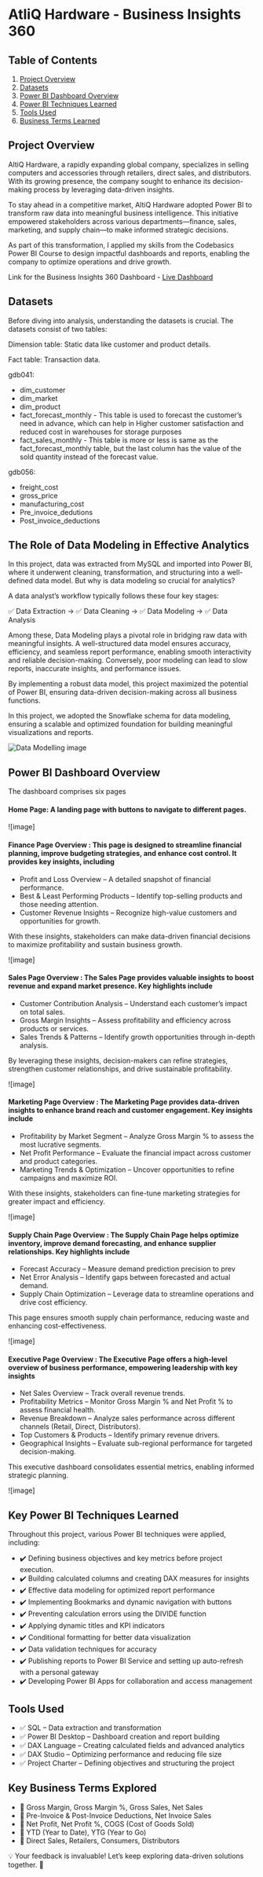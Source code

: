 # AtliQ Hardware - Business Insights 360


## Table of Contents

1. [Project Overview](#project-overview)
2. [Datasets](#datasets)
3. [Power BI Dashboard Overview](#power-bi-dashboard-overview)
4. [Power BI Techniques Learned](#power-bi-techniques-learned)
5. [Tools Used](#tools-used)
6. [Business Terms Learned](#business-terms-learned)

## Project Overview

AltiQ Hardware, a rapidly expanding global company, specializes in selling computers and accessories through retailers, direct sales, and distributors. With its growing presence, the company sought to enhance its decision-making process by leveraging data-driven insights.

To stay ahead in a competitive market, AltiQ Hardware adopted Power BI to transform raw data into meaningful business intelligence. This initiative empowered stakeholders across various departments—finance, sales, marketing, and supply chain—to make informed strategic decisions.

As part of this transformation, I applied my skills from the Codebasics Power BI Course to design impactful dashboards and reports, enabling the company to optimize operations and drive growth.

Link for the Business Insights 360 Dashboard - [Live Dashboard](https://app.powerbi.com/view?r=eyJrIjoiZGJiNDcxNWYtYjE2MC00ZTE0LWI1YWUtNDgzMGY2ZDFiZGIxIiwidCI6ImRmODY3OWNkLWE4MGUtNDVkOC05OWFjLWM4M2VkN2ZmOTVhMCJ9)

## Datasets

Before diving into analysis, understanding the datasets is crucial. The datasets consist of two tables:

Dimension table: Static data like customer and product details.

Fact table: Transaction data.

gdb041:


- dim_customer
- dim_market
- dim_product
- fact_forecast_monthly - This table is used to forecast the customer’s need in advance, which can help in Higher customer satisfaction and reduced cost in warehouses for storage purposes
- fact_sales_monthly - This table is more or less is same as the fact_forecast_monthly table, but the last column has the value of the sold quantity instead of the forecast value.

gdb056:

- freight_cost
- gross_price
- manufacturing_cost
- Pre_invoice_dedutions
- Post_invoice_deductions


## The Role of Data Modeling in Effective Analytics
In this project, data was extracted from MySQL and imported into Power BI, where it underwent cleaning, transformation, and structuring into a well-defined data model. But why is data modeling so crucial for analytics?

A data analyst’s workflow typically follows these four key stages:

✅ Data Extraction → ✅ Data Cleaning → ✅ Data Modeling → ✅ Data Analysis

Among these, Data Modeling plays a pivotal role in bridging raw data with meaningful insights. A well-structured data model ensures accuracy, efficiency, and seamless report performance, enabling smooth interactivity and reliable decision-making. Conversely, poor modeling can lead to slow reports, inaccurate insights, and performance issues.

By implementing a robust data model, this project maximized the potential of Power BI, ensuring data-driven decision-making across all business functions.

In this project, we adopted the Snowflake schema for data modeling, ensuring a scalable and optimized foundation for building meaningful visualizations and reports.

![Data Modelling image](https://github.com/AlekhyaVankayala09/Business-Insights-360/blob/ef8a757b51b24c2bde52040fc0dbbc63049fcef6/Data%20Modelling%20image.jpg)

## Power BI Dashboard Overview

The dashboard comprises six pages

#### Home Page: A landing page with buttons to navigate to different pages.

![image]

#### Finance Page Overview : This page is designed to streamline financial planning, improve budgeting strategies, and enhance cost control. It provides key insights, including

- Profit and Loss Overview – A detailed snapshot of financial performance.
- Best & Least Performing Products – Identify top-selling products and those needing attention.
- Customer Revenue Insights – Recognize high-value customers and opportunities for growth.

With these insights, stakeholders can make data-driven financial decisions to maximize profitability and sustain business growth.

![image]

#### Sales Page Overview : The Sales Page provides valuable insights to boost revenue and expand market presence. Key highlights include

- Customer Contribution Analysis – Understand each customer’s impact on total sales.
- Gross Margin Insights – Assess profitability and efficiency across products or services.
- Sales Trends & Patterns – Identify growth opportunities through in-depth analysis.

By leveraging these insights, decision-makers can refine strategies, strengthen customer relationships, and drive sustainable profitability.

![image]

#### Marketing Page Overview : The Marketing Page provides data-driven insights to enhance brand reach and customer engagement. Key insights include

- Profitability by Market Segment – Analyze Gross Margin % to assess the most lucrative segments.
- Net Profit Performance – Evaluate the financial impact across customer and product categories.
- Marketing Trends & Optimization – Uncover opportunities to refine campaigns and maximize ROI.
  
With these insights, stakeholders can fine-tune marketing strategies for greater impact and efficiency.

![image]

#### Supply Chain Page Overview : The Supply Chain Page helps optimize inventory, improve demand forecasting, and enhance supplier relationships. Key highlights include

- Forecast Accuracy – Measure demand prediction precision to prev
- Net Error Analysis – Identify gaps between forecasted and actual demand.
- Supply Chain Optimization – Leverage data to streamline operations and drive cost efficiency.

This page ensures smooth supply chain performance, reducing waste and enhancing cost-effectiveness.

![image]

#### Executive Page Overview : The Executive Page offers a high-level overview of business performance, empowering leadership with key insights

- Net Sales Overview – Track overall revenue trends.
- Profitability Metrics – Monitor Gross Margin % and Net Profit % to assess financial health.
- Revenue Breakdown – Analyze sales performance across different channels (Retail, Direct, Distributors).
- Top Customers & Products – Identify primary revenue drivers.
- Geographical Insights – Evaluate sub-regional performance for targeted decision-making.

This executive dashboard consolidates essential metrics, enabling informed strategic planning.

![image]


## Key Power BI Techniques Learned
Throughout this project, various Power BI techniques were applied, including:

- ✔️ Defining business objectives and key metrics before project execution.
- ✔️ Building calculated columns and creating DAX measures for insights
- ✔️ Effective data modeling for optimized report performance
- ✔️ Implementing Bookmarks and dynamic navigation with buttons
- ✔️ Preventing calculation errors using the DIVIDE function
- ✔️ Applying dynamic titles and KPI indicators
- ✔️ Conditional formatting for better data visualization
- ✔️ Data validation techniques for accuracy
- ✔️ Publishing reports to Power BI Service and setting up auto-refresh with a personal gateway
- ✔️ Developing Power BI Apps for collaboration and access management

## Tools Used
- ✅ SQL – Data extraction and transformation
- ✅ Power BI Desktop – Dashboard creation and report building
- ✅ DAX Language – Creating calculated fields and advanced analytics
- ✅ DAX Studio – Optimizing performance and reducing file size
- ✅ Project Charter – Defining objectives and structuring the project

## Key Business Terms Explored
- 📌 Gross Margin, Gross Margin %, Gross Sales, Net Sales
- 📌 Pre-Invoice & Post-Invoice Deductions, Net Invoice Sales
- 📌 Net Profit, Net Profit %, COGS (Cost of Goods Sold)
- 📌 YTD (Year to Date), YTG (Year to Go)
- 📌 Direct Sales, Retailers, Consumers, Distributors

💡 Your feedback is invaluable! Let’s keep exploring data-driven solutions together. 🚀








